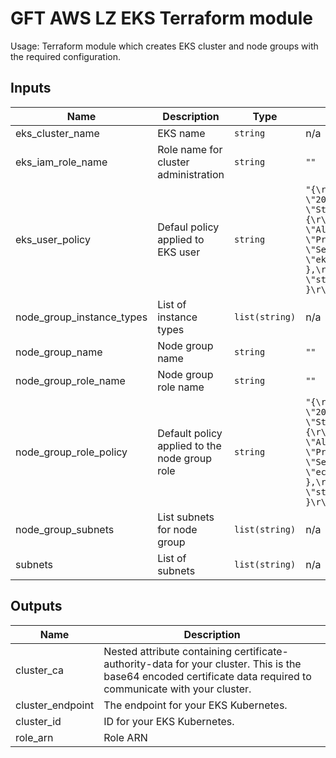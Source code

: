 # GFT AWS LZ EKS Terraform module

Usage: Terraform module which creates EKS cluster and node groups with the required configuration.

## Inputs

| Name | Description | Type | Default | Required |
|------|-------------|------|---------|:-----:|
| eks\_cluster\_name | EKS name | `string` | n/a | yes |
| eks\_iam\_role\_name | Role name for cluster administration | `string` | `""` | no |
| eks\_user\_policy | Defaul policy applied to EKS user | `string` | `"{\r\n  \"Version\": \"2012-10-17\",\r\n  \"Statement\": [\r\n    {\r\n      \"Effect\": \"Allow\",\r\n      \"Principal\": {\r\n        \"Service\": \"eks.amazonaws.com\"\r\n      },\r\n      \"Action\": \"sts:AssumeRole\"\r\n    }\r\n  ]\r\n}\r\n"` | no |
| node\_group\_instance\_types | List of instance types | `list(string)` | n/a | yes |
| node\_group\_name | Node group name | `string` | `""` | no |
| node\_group\_role\_name | Node group role name | `string` | `""` | no |
| node\_group\_role\_policy | Default policy applied to the node group role | `string` | `"{\r\n  \"Version\": \"2012-10-17\",\r\n  \"Statement\": [\r\n    {\r\n      \"Effect\": \"Allow\",\r\n      \"Principal\": {\r\n        \"Service\": \"ec2.amazonaws.com\"\r\n      },\r\n      \"Action\": \"sts:AssumeRole\"\r\n    }\r\n  ]\r\n}\r\n"` | no |
| node\_group\_subnets | List subnets for node group | `list(string)` | n/a | yes |
| subnets | List of subnets | `list(string)` | n/a | yes |

## Outputs

| Name | Description |
|------|-------------|
| cluster\_ca | Nested attribute containing certificate-authority-data for your cluster. This is the base64 encoded certificate data required to communicate with your cluster. |
| cluster\_endpoint | The endpoint for your EKS Kubernetes. |
| cluster\_id | ID for your EKS Kubernetes. |
| role\_arn | Role ARN |


